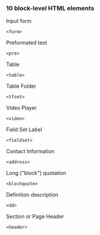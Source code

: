 ### 10 block-level HTML elements 
Input form
```
<form> 
```
Preformated text
```
<pre>
```
Table
```
<table>
```
Table Folder
```
<tfoot>
```
Video Player
```
<video>
```
Field Set Label
```
<fieldset>
```
Contact Information
```
<address>
```
Long ("block") quotation
```
<blockquote>
```
Definition description
```
<dd>
```
Section or Page Header
```
<header>
```
